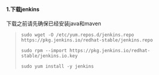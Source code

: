 #### 1.下载jenkins

下载之前请先确保已经安装java和maven

> ```
> sudo wget -O /etc/yum.repos.d/jenkins.repo https://pkg.jenkins.io/redhat-stable/jenkins.repo
> ```
>
> ```
> sudo rpm --import https://pkg.jenkins.io/redhat-stable/jenkins.io.key
>
> sudo yum install -y jenkins
> ```

#### 



